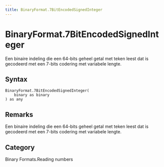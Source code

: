 ```yaml
---
title: BinaryFormat.7BitEncodedSignedInteger
---
```


# BinaryFormat.7BitEncodedSignedInteger


Een binaire indeling die een 64-bits geheel getal met teken leest dat is gecodeerd met een 7-bits codering met variabele lengte.


## Syntax

```powerquery
BinaryFormat.7BitEncodedSignedInteger(
    binary as binary
) as any
```


## Remarks

Een binaire indeling die een 64-bits geheel getal met teken leest dat is gecodeerd met een 7-bits codering met variabele lengte.



## Category
Binary Formats.Reading numbers

